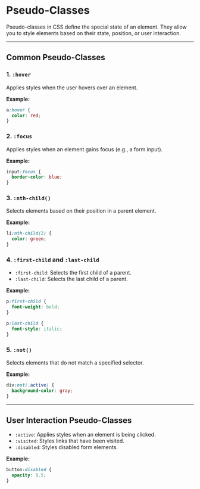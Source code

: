# Pseudo-Classes

Pseudo-classes in CSS define the special state of an element. They allow you to style elements based on their state, position, or user interaction.

---

## Common Pseudo-Classes

### 1. `:hover`

Applies styles when the user hovers over an element.

**Example:**

```css
a:hover {
  color: red;
}
```

### 2. `:focus`

Applies styles when an element gains focus (e.g., a form input).

**Example:**

```css
input:focus {
  border-color: blue;
}
```

### 3. `:nth-child()`

Selects elements based on their position in a parent element.

**Example:**

```css
li:nth-child(2) {
  color: green;
}
```

### 4. `:first-child` and `:last-child`

- `:first-child`: Selects the first child of a parent.
- `:last-child`: Selects the last child of a parent.

**Example:**

```css
p:first-child {
  font-weight: bold;
}

p:last-child {
  font-style: italic;
}
```

### 5. `:not()`

Selects elements that do not match a specified selector.

**Example:**

```css
div:not(.active) {
  background-color: gray;
}
```

---

## User Interaction Pseudo-Classes

- `:active`: Applies styles when an element is being clicked.
- `:visited`: Styles links that have been visited.
- `:disabled`: Styles disabled form elements.

**Example:**

```css
button:disabled {
  opacity: 0.5;
}
```
